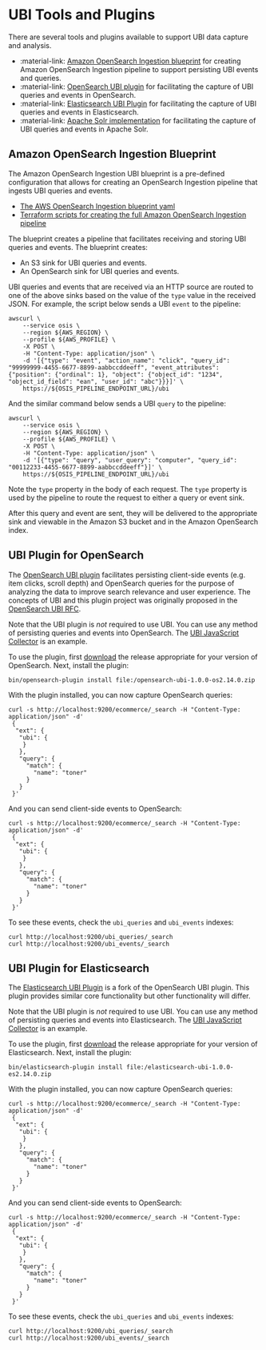 # UBI Tools and Plugins

There are several tools and plugins available to support UBI data capture and analysis.

* :material-link: [Amazon OpenSearch Ingestion blueprint](#amazon-opensearch-ingestion-blueprint) for creating Amazon OpenSearch Ingestion pipeline to support persisting UBI events and queries.
* :material-link: [OpenSearch UBI plugin](#ubi-plugin-for-opensearch) for facilitating the capture of UBI queries and events in OpenSearch.
* :material-link: [Elasticsearch UBI Plugin](#ubi-plugin-for-elasticsearch) for facilitating the capture of UBI queries and events in Elasticsearch.
* :material-link: [Apache Solr implementation](https://github.com/apache/solr/pull/2452) for facilitating the capture of UBI queries and events in Apache Solr.

## Amazon OpenSearch Ingestion Blueprint

The Amazon OpenSearch Ingestion UBI blueprint is a pre-defined configuration that allows for creating an OpenSearch Ingestion pipeline that ingests UBI queries and events.

* [The AWS OpenSearch Ingestion blueprint yaml](https://github.com/o19s/opensearch-search-quality-evaluation/blob/main/osi/blueprint.yaml)
* [Terraform scripts for creating the full Amazon OpenSearch Ingestion pipeline](https://github.com/o19s/opensearch-search-quality-evaluation/tree/main/osi)

The blueprint creates a pipeline that facilitates receiving and storing UBI queries and events. The blueprint creates:

* An S3 sink for UBI queries and events.
* An OpenSearch sink for UBI queries and events.

UBI queries and events that are received via an HTTP source are routed to one of the above sinks based on the value of the `type` value in the received JSON. For example, the script below sends a UBI `event` to the pipeline:

```
awscurl \
	--service osis \
	--region ${AWS_REGION} \
	--profile ${AWS_PROFILE} \
	-X POST \
	-H "Content-Type: application/json" \
	-d '[{"type": "event", "action_name": "click", "query_id": "99999999-4455-6677-8899-aabbccddeeff", "event_attributes": {"position": {"ordinal": 1}, "object": {"object_id": "1234", "object_id_field": "ean", "user_id": "abc"}}}]' \
	https://${OSIS_PIPELINE_ENDPOINT_URL}/ubi
```

And the similar command below sends a UBI `query` to the pipeline:

```
awscurl \
	--service osis \
	--region ${AWS_REGION} \
	--profile ${AWS_PROFILE} \
	-X POST \
	-H "Content-Type: application/json" \
	-d '[{"type": "query", "user_query": "computer", "query_id": "00112233-4455-6677-8899-aabbccddeeff"}]' \
	https://${OSIS_PIPELINE_ENDPOINT_URL}/ubi
```

Note the `type` property in the body of each request. The `type` property is used by the pipeline to route the request to either a query or event sink.

After this query and event are sent, they will be delivered to the appropriate sink and viewable in the Amazon S3 bucket and in the Amazon OpenSearch index.

## UBI Plugin for OpenSearch

The [OpenSearch UBI plugin](https://www.github.com/opensearch-project/user-behavior-insights) facilitates persisting client-side events (e.g. item clicks, scroll depth) and OpenSearch queries for the purpose of analyzing the data to improve search relevance and user experience. The concepts of UBI and this plugin project was originally proposed in the [OpenSearch UBI RFC](https://github.com/opensearch-project/OpenSearch/issues/12084).

Note that the UBI plugin is *not* required to use UBI. You can use any method of persisting queries and events into OpenSearch. The [UBI JavaScript Collector](https://github.com/opensearch-project/user-behavior-insights/blob/main/ubi-javascript-collector/ubi.js) is an example.

To use the plugin, first [download](https://github.com/opensearch-project/user-behavior-insights/releases) the release appropriate for your version of OpenSearch. Next, install the plugin:

```
bin/opensearch-plugin install file:/opensearch-ubi-1.0.0-os2.14.0.zip
```

With the plugin installed, you can now capture OpenSearch queries:

```
curl -s http://localhost:9200/ecommerce/_search -H "Content-Type: application/json" -d'
 {
  "ext": {
   "ubi": {
    }
   },
   "query": {
     "match": {
       "name": "toner"
     }
   }
 }'
```

And you can send client-side events to OpenSearch:

```
curl -s http://localhost:9200/ecommerce/_search -H "Content-Type: application/json" -d'
 {
  "ext": {
   "ubi": {
    }
   },
   "query": {
     "match": {
       "name": "toner"
     }
   }
 }'
```

To see these events, check the `ubi_queries` and `ubi_events` indexes:

```
curl http://localhost:9200/ubi_queries/_search
curl http://localhost:9200/ubi_events/_search
```

## UBI Plugin for Elasticsearch

The [Elasticsearch UBI Plugin](https://github.com/o19s/user-behavior-insights-elasticsearch) is a fork of the OpenSearch UBI plugin. This plugin provides similar core functionality but other functionality will differ.

Note that the UBI plugin is *not* required to use UBI. You can use any method of persisting queries and events into Elasticsearch. The [UBI JavaScript Collector](https://github.com/opensearch-project/user-behavior-insights/blob/main/ubi-javascript-collector/ubi.js) is an example.

To use the plugin, first [download](hhttps://github.com/o19s/user-behavior-insights-elasticsearch/releases) the release appropriate for your version of Elasticsearch. Next, install the plugin:

```
bin/elasticsearch-plugin install file:/elasticsearch-ubi-1.0.0-es2.14.0.zip
```

With the plugin installed, you can now capture OpenSearch queries:

```
curl -s http://localhost:9200/ecommerce/_search -H "Content-Type: application/json" -d'
 {
  "ext": {
   "ubi": {
    }
   },
   "query": {
     "match": {
       "name": "toner"
     }
   }
 }'
```

And you can send client-side events to OpenSearch:

```
curl -s http://localhost:9200/ecommerce/_search -H "Content-Type: application/json" -d'
 {
  "ext": {
   "ubi": {
    }
   },
   "query": {
     "match": {
       "name": "toner"
     }
   }
 }'
```

To see these events, check the `ubi_queries` and `ubi_events` indexes:

```
curl http://localhost:9200/ubi_queries/_search
curl http://localhost:9200/ubi_events/_search
```